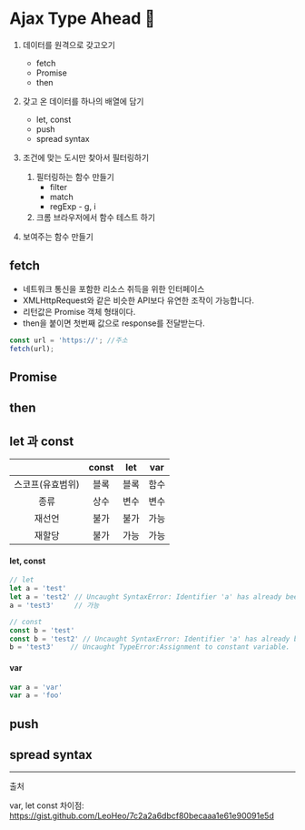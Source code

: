 # Ajax Type Ahead :eyes:



1. 데이터를 원격으로 갖고오기

   - fetch 
   - Promise
   - then

2. 갖고 온 데이터를 하나의 배열에 담기

   - let, const
   - push
   - spread syntax

3. 조건에 맞는 도시만 찾아서 필터링하기

   1. 필터링하는 함수 만들기
      - filter
      - match
      - regExp - g, i
   2. 크롬 브라우저에서 함수 테스트 하기

4. 보여주는 함수 만들기

   



## fetch

- 네트워크 통신을 포함한 리소스 취득을 위한 인터페이스
- XMLHttpRequest와 같은 비슷한 API보다 유연한 조작이 가능합니다. 
- 리턴값은 Promise 객체 형태이다. 
- then을 붙이면 첫번째 값으로 response를 전달받는다. 

```javascript
const url = 'https://'; //주소
fetch(url);
```



## Promise





## then



## let 과 const

|                  | const | let  | var  |
| :--------------: | :---: | :--: | :--: |
| 스코프(유효범위) | 블록  | 블록 | 함수 |
|       종류       | 상수  | 변수 | 변수 |
|      재선언      | 불가  | 불가 | 가능 |
|      재할당      | 불가  | 가능 | 가능 |

#### let, const

```javascript
// let
let a = 'test'
let a = 'test2' // Uncaught SyntaxError: Identifier 'a' has already been declared
a = 'test3'     // 가능

// const
const b = 'test'
const b = 'test2' // Uncaught SyntaxError: Identifier 'a' has already been declared
b = 'test3'    // Uncaught TypeError:Assignment to constant variable.
```

#### var

```javascript
var a = 'var'
var a = 'foo'
```







## push



## spread syntax





---

출처

var, let const 차이점: https://gist.github.com/LeoHeo/7c2a2a6dbcf80becaaa1e61e90091e5d